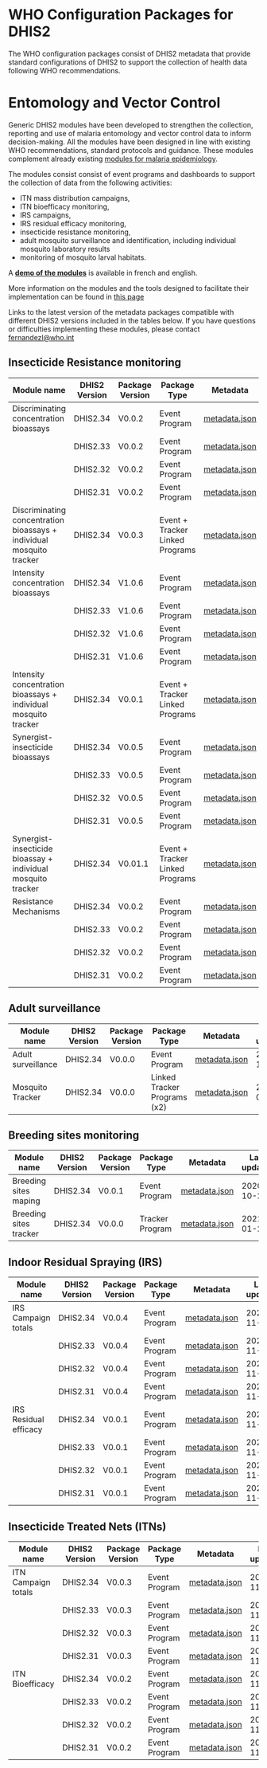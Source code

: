 # WHO Configuration Packages for DHIS2
The WHO configuration packages consist of DHIS2 metadata that provide standard configurations of DHIS2 to support the collection of health data following WHO recommendations. 

# Entomology and Vector Control
Generic DHIS2 modules have been developed to strengthen the collection, reporting and use of malaria entomology and vector control data to inform decision-making. All the modules have been designed in line with existing WHO recommendations, standard protocols and guidance.
These modules complement already existing [modules for malaria epidemiology](https://who.dhis2.org/documentation/index.html#malaria).

The modules consist consist of event programs and dashboards to support the collection of data from the following activities:
  * ITN mass distribution campaigns, 
  * ITN bioefficacy monitoring, 
  * IRS campaigns, 
  * IRS residual efficacy monitoring, 
  * insecticide resistance monitoring, 
  * adult mosquito surveillance and identification, including individual mosquito laboratory results
  * monitoring of mosquito larval habitats.

A **[demo of the modules](https://extranet.who.int/dhis2-ento-vc)** is available in french and english.

More information on the modules and the tools designed to facilitate their implementation can be found in [this page](https://www.who.int/teams/global-malaria-programme/prevention/vector-control/dhis-data-collection-and-collation-tools)

Links to the latest version of the metadata packages compatible with different DHIS2 versions included in the tables below. If you have questions or difficulties implementing these modules, please contact fernandezl@who.int

## Insecticide Resistance monitoring
| Module name | DHIS2 Version | Package Version | Package Type |  Metadata | Last updated |
| --- | --- | --- | --- |  --- | --- |
| Discriminating concentration bioassays |  DHIS2.34 | V0.0.2 | Event Program |  [metadata.json](https://github.com/WorldHealthOrganization/DHIS2-standard-packages/blob/GMP/VCR/ENTO-IR%20DISCRIMINATING/ENTO-IR_DIS_metadata_program-0.0.2-2.34-202011131444.json)	| 2020-11-18 |
| |  DHIS2.33 | V0.0.2 | Event Program |  [metadata.json](https://github.com/WorldHealthOrganization/DHIS2-standard-packages/blob/GMP/VCR/ENTO-IR%20DISCRIMINATING/ENTO-IR_DIS_metadata_program-0.0.2-2.33-202011131444.json)	| 2020-11-18 |
|  |  DHIS2.32 | V0.0.2 | Event Program |  [metadata.json](https://github.com/WorldHealthOrganization/DHIS2-standard-packages/blob/GMP/VCR/ENTO-IR%20DISCRIMINATING/ENTO-IR_DIS_metadata_program-0.0.2-2.32-202011131444.json)	| 2020-11-18 |
| |  DHIS2.31 | V0.0.2 | Event Program |  [metadata.json](https://github.com/WorldHealthOrganization/DHIS2-standard-packages/blob/GMP/VCR/ENTO-IR%20DISCRIMINATING/ENTO-IR_DIS_metadata_program-0.0.2-2.31-202011131444.json)	| 2020-11-18 |
| Discriminating concentration bioassays + individual mosquito tracker |  DHIS2.34 | V0.0.3 | Event + Tracker Linked Programs |  [metadata.json](https://github.com/EyeSeeTea/DHIS2-standard-packages/blob/GMP/VCR/ENTO-IR%20DISCRIMINATING%20%2B%20MOSQUITO%20TRACKER%20BIOASSAY/ENTO-DISCRIMINATING%2BMOSQUITO%20TRACKER%20BIOASSAY_metadata_program-0.0.0-2.34-20200121.json)	| 2021-01-21 |
| Intensity concentration bioassays | DHIS2.34 | V1.0.6 | Event Program | [metadata.json](https://github.com/WorldHealthOrganization/DHIS2-standard-packages/blob/GMP/VCR/ENTO-IR%20INTENSITY/ENTO-IR_INT_metadata_program-1.0.6-2.34-202011171244.json) | 2020-11-18 |
|  | DHIS2.33 | V1.0.6 | Event Program | [metadata.json](https://github.com/WorldHealthOrganization/DHIS2-standard-packages/blob/GMP/VCR/ENTO-IR%20INTENSITY/ENTO-IR_INT_metadata_program-1.0.6-2.33-202011171244.json) | 2020-11-18 |
|  | DHIS2.32 | V1.0.6 | Event Program | [metadata.json](https://github.com/WorldHealthOrganization/DHIS2-standard-packages/blob/GMP/VCR/ENTO-IR%20INTENSITY/ENTO-IR_INT_metadata_program-1.0.6-2.32-202011171244.json) | 2020-11-18 |
|  | DHIS2.31 | V1.0.6 | Event Program | [metadata.json](https://github.com/WorldHealthOrganization/DHIS2-standard-packages/blob/GMP/VCR/ENTO-IR%20INTENSITY/ENTO-IR_INT_metadata_program-1.0.6-2.31-202011171244.json) | 2020-11-18 |
| Intensity concentration bioassays + individual mosquito tracker | DHIS2.34 | V0.0.1 | Event + Tracker Linked Programs | [metadata.json](https://github.com/EyeSeeTea/DHIS2-standard-packages/blob/GMP/VCR/ENTO-IR%20INTENSITY%20%2B%20MOSQUITO%20TRACKER%20BIOASSAY/ENTO-IR%20INTENSITY%20%2B%20MOSQUITO%20TRACKER%20BIOASSAY-0.0.1-2.34-202101211013.json) | 2021-01-21 |
| Synergist-insecticide bioassays | DHIS2.34 | V0.0.5| Event Program | [metadata.json](https://github.com/WorldHealthOrganization/DHIS2-standard-packages/blob/GMP/VCR/ENTO-IR%20SYNERGIST/ENTO-IR_SYN_metadata_program-0.0.5-2.34-202011181316.json) | 2020-11-18 |
|  | DHIS2.33 | V0.0.5 | Event Program | [metadata.json](https://github.com/WorldHealthOrganization/DHIS2-standard-packages/blob/GMP/VCR/ENTO-IR%20SYNERGIST/ENTO-IR_SYN_metadata_program-0.0.5-2.33-202011181316.json) | 2020-11-18 |
|  | DHIS2.32 | V0.0.5 | Event Program | [metadata.json](https://github.com/WorldHealthOrganization/DHIS2-standard-packages/blob/GMP/VCR/ENTO-IR%20SYNERGIST/ENTO-IR_SYN_metadata_program-0.0.5-2.32-202011181316.json) | 2020-11-18 |
|  | DHIS2.31 | V0.0.5 | Event Program | [metadata.json](https://github.com/WorldHealthOrganization/DHIS2-standard-packages/blob/GMP/VCR/ENTO-IR%20SYNERGIST/ENTO-IR_SYN_metadata_program-0.0.5-2.31-202011181316.json) | 2020-11-18 |
| Synergist-insecticide bioassay + individual mosquito tracker | DHIS2.34 | V0.01.1 | Event + Tracker Linked Programs | [metadata.json](https://github.com/EyeSeeTea/DHIS2-standard-packages/blob/GMP/VCR/ENTO-IR%20SYNERGIST%20%2B%20MOSQUITO%20TRACKER%20BIOASSAY/ENTO-IR%20SYNERGIST%20%2B%20MOSQUITO%20TRACKER%20BIOASSAY-0.0.0-2.34-202101211018.json) | 2021-01-21 |
| Resistance Mechanisms | DHIS2.34 | V0.0.2 | Event Program | [metadata.json](https://github.com/WorldHealthOrganization/DHIS2-standard-packages/blob/GMP/VCR/ENTO-IR%20MECHANISMS/ENTO-IR_MECH_metadata_program-0.0.2-2.34-202011181315.json) | 2020-11-18 |
|  | DHIS2.33 | V0.0.2 | Event Program | [metadata.json](https://github.com/WorldHealthOrganization/DHIS2-standard-packages/blob/GMP/VCR/ENTO-IR%20MECHANISMS/ENTO-IR_MECH_metadata_program-0.0.2-2.33-202011181315.json) | 2020-11-18 |
|  | DHIS2.32 | V0.0.2 | Event Program | [metadata.json](https://github.com/WorldHealthOrganization/DHIS2-standard-packages/blob/GMP/VCR/ENTO-IR%20MECHANISMS/ENTO-IR_MECH_metadata_program-0.0.2-2.32-202011181315.json) | 2020-11-18 |
|  | DHIS2.31 | V0.0.2 | Event Program | [metadata.json](https://github.com/WorldHealthOrganization/DHIS2-standard-packages/blob/GMP/VCR/ENTO-IR%20MECHANISMS/ENTO-IR_MECH_metadata_program-0.0.2-2.31-202011181315.json) | 2020-11-18 |

## Adult surveillance
| Module name | DHIS2 Version | Package Version | Package Type |  Metadata | Last updated |
| --- | --- | --- | --- |  --- | --- |
| Adult surveillance |  DHIS2.34 | V0.0.0 | Event Program |  [metadata.json](https://github.com/WorldHealthOrganization/DHIS2-standard-packages/blob/GMP/VCR/ENTO-ADULT%20SURVEILLANCE/ENTO-ADULT_SURV_metadata_program-0.0.0--2.34-202010092218.json)	| 2020-10-13 |
| Mosquito Tracker | DHIS2.34 | V0.0.0 | Linked Tracker Programs (x2) | [metadata.json](https://github.com/EyeSeeTea/DHIS2-standard-packages/blob/GMP/VCR/ENTO-MOSQUITO%20TRACKER/ENTO-MOSQ_TRACKER_metadata_program-0.0.5-2.34-20210120.json) | 2021-01-21 |

## Breeding sites monitoring
| Module name | DHIS2 Version | Package Version | Package Type |  Metadata | Last updated |
| --- | --- | --- | --- |  --- | --- |
| Breeding sites maping |  DHIS2.34 | V0.0.1 | Event Program |  [metadata.json](https://github.com/WorldHealthOrganization/DHIS2-standard-packages/blob/GMP/VCR/ENTO-BREEDING%20SITES/ENTO-BREED_SITE_MAPING_metadata_program-0.0.1-2.34-202010201051.json)	| 2020-10-20 |
| Breeding sites tracker |  DHIS2.34 | V0.0.0 | Tracker Program |  [metadata.json](https://github.com/EyeSeeTea/DHIS2-standard-packages/blob/GMP/VCR/ENTO-BREEDING%20SITES%20TRACKER/ENTO-BREED_SITE_TRACKER_metadata_program-0.0.3-2.34-20201021.json)	| 2021-01-21 |

## Indoor Residual Spraying (IRS)
| Module name | DHIS2 Version | Package Version | Package Type |  Metadata | Last updated |
| --- | --- | --- | --- |  --- | --- |
| IRS Campaign totals |  DHIS2.34 | V0.0.4 | Event Program |  [metadata.json](https://github.com/WorldHealthOrganization/DHIS2-standard-packages/blob/GMP/VCR/VC-IRS%20CAMPAIGN%20TOTALS/ENTO-VC_IRS_metadata_program-0.0.4-2.34-202011181318.json)	| 2020-11-18 |
|  |  DHIS2.33 | V0.0.4 | Event Program |  [metadata.json](https://github.com/WorldHealthOrganization/DHIS2-standard-packages/blob/GMP/VCR/VC-IRS%20CAMPAIGN%20TOTALS/ENTO-VC_IRS_metadata_program-0.0.4-2.33-202011181318.json)	| 2020-11-18 |
|  |  DHIS2.32 | V0.0.4 | Event Program |  [metadata.json](https://github.com/WorldHealthOrganization/DHIS2-standard-packages/blob/GMP/VCR/VC-IRS%20CAMPAIGN%20TOTALS/ENTO-VC_IRS_metadata_program-0.0.4-2.32-202011181318.json)	| 2020-11-18 |
|  |  DHIS2.31 | V0.0.4 | Event Program |  [metadata.json](https://github.com/WorldHealthOrganization/DHIS2-standard-packages/blob/GMP/VCR/VC-IRS%20CAMPAIGN%20TOTALS/ENTO-VC_IRS_metadata_program-0.0.4-2.31-202011181318.json)	| 2020-11-18 |
| IRS Residual efficacy| DHIS2.34 | V0.0.1 | Event Program | [metadata.json](https://github.com/WorldHealthOrganization/DHIS2-standard-packages/blob/GMP/VCR/VC-IRS%20RESIDUAL%20EFFICACY/ENTO-VC_RES%20_metadata_program-0.0.1-2.34-202011061943.json) | 2020-11-18 |
| | DHIS2.33 | V0.0.1 | Event Program | [metadata.json](https://github.com/WorldHealthOrganization/DHIS2-standard-packages/blob/GMP/VCR/VC-IRS%20RESIDUAL%20EFFICACY/ENTO-VC_RES%20_metadata_program-0.0.1-2.33-202011061943.json) | 2020-11-18 |
| | DHIS2.32 | V0.0.1 | Event Program | [metadata.json](https://github.com/WorldHealthOrganization/DHIS2-standard-packages/blob/GMP/VCR/VC-IRS%20RESIDUAL%20EFFICACY/ENTO-VC_RES%20_metadata_program-0.0.1-2.32-202011061943.json) | 2020-11-18 |
| | DHIS2.31 | V0.0.1 | Event Program | [metadata.json](https://github.com/WorldHealthOrganization/DHIS2-standard-packages/blob/GMP/VCR/VC-IRS%20RESIDUAL%20EFFICACY/ENTO-VC_RES%20_metadata_program-0.0.1-2.31-202011061943.json) | 2020-11-18 |

## Insecticide Treated Nets (ITNs)
| Module name | DHIS2 Version | Package Version | Package Type |  Metadata | Last updated |
| --- | --- | --- | --- |  --- | --- |
| ITN Campaign totals |  DHIS2.34 | V0.0.3 | Event Program |  [metadata.json](https://github.com/WorldHealthOrganization/DHIS2-standard-packages/blob/GMP/VCR/VC-ITN%20CAMPAIGN%20TOTALS/ENTO-IR_INT_metadata_program-0.0.3-2.34-202011131443.json)	| 2020-11-18 |
| |  DHIS2.33 | V0.0.3 | Event Program |  [metadata.json](https://github.com/WorldHealthOrganization/DHIS2-standard-packages/blob/GMP/VCR/VC-ITN%20CAMPAIGN%20TOTALS/ENTO-IR_INT_metadata_program-0.0.3-2.33-202011131443.json)	| 2020-11-18 |
| |  DHIS2.32 | V0.0.3 | Event Program |  [metadata.json](https://github.com/WorldHealthOrganization/DHIS2-standard-packages/blob/GMP/VCR/VC-ITN%20CAMPAIGN%20TOTALS/ENTO-IR_INT_metadata_program-0.0.3-2.32-202011131443.json)	| 2020-11-18 |
|  |  DHIS2.31 | V0.0.3 | Event Program |  [metadata.json](https://github.com/WorldHealthOrganization/DHIS2-standard-packages/blob/GMP/VCR/VC-ITN%20CAMPAIGN%20TOTALS/ENTO-IR_INT_metadata_program-0.0.3-2.31-202011131443.json)	| 2020-11-18 |
| ITN Bioefficacy |  DHIS2.34 | V0.0.2 | Event Program | [metadata.json](https://github.com/WorldHealthOrganization/DHIS2-standard-packages/blob/GMP/VCR/VC-ITN%20BIOEFFICACY/ENTO-VC_ITN_BIO_metadata_program-0.0.2-2.34-202011061943.json) | 2020-11-18 |
|  |  DHIS2.33 | V0.0.2 | Event Program | [metadata.json](https://github.com/WorldHealthOrganization/DHIS2-standard-packages/blob/GMP/VCR/VC-ITN%20BIOEFFICACY/ENTO-VC_ITN_BIO_metadata_program-0.0.2-2.33-202011061943.json) | 2020-11-18 |
|  |  DHIS2.32 | V0.0.2 | Event Program | [metadata.json](https://github.com/WorldHealthOrganization/DHIS2-standard-packages/blob/GMP/VCR/VC-ITN%20BIOEFFICACY/ENTO-VC_ITN_BIO_metadata_program-0.0.2-2.32-202011061943.json) | 2020-11-18 |
| |  DHIS2.31 | V0.0.2 | Event Program | [metadata.json](https://github.com/WorldHealthOrganization/DHIS2-standard-packages/blob/GMP/VCR/VC-ITN%20BIOEFFICACY/ENTO-VC_ITN_BIO_metadata_program-0.0.2-2.31-202011061943.json) | 2020-11-18 |
